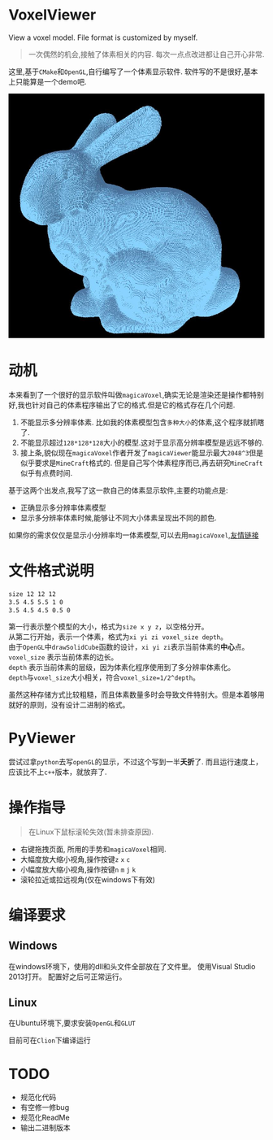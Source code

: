 # VoxelViewer
View a voxel model. File format is customized by myself.

> 一次偶然的机会,接触了体素相关的内容.
每次一点点改进都让自己开心非常.

这里,基于`CMake`和`OpenGL`,自行编写了一个体素显示软件.
软件写的不是很好,基本上只能算是一个demo吧.

<img src="img/bunny_512_0.jpeg" width="600" />

# 动机

本来看到了一个很好的显示软件叫做`magicaVoxel`,确实无论是渲染还是操作都特别好,我也针对自己的体素程序输出了它的格式.但是它的格式存在几个问题.

1. 不能显示多分辨率体素. 比如我的体素模型包含`多种大小`的体素,这个程序就抓瞎了.
2. 不能显示超过`128*128*128`大小的模型.这对于显示高分辨率模型是远远不够的.
3. 接上条,貌似现在`magicaVoxel`作者开发了`magicaViewer`能显示最大`2048^3`但是似乎要求是`MineCraft`格式的. 但是自己写个体素程序而已,再去研究`MineCraft`似乎有点费时间.

基于这两个出发点,我写了这一款自己的体素显示软件,主要的功能点是:

- 正确显示多分辨率体素模型
- 显示多分辨率体素时候,能够让不同大小体素呈现出不同的颜色.

如果你的需求仅仅是显示小分辨率均一体素模型,可以去用`magicaVoxel`,[友情链接](https://ephtracy.github.io)

# 文件格式说明

```
size 12 12 12 
3.5 4.5 5.5 1 0 
3.5 4.5 4.5 0.5 0
```

第一行表示整个模型的大小，格式为`size x y z`，以空格分开。<br>
从第二行开始，表示一个体素，格式为`xi yi zi voxel_size depth`。<br>
由于`OpenGL`中`drawSolidCube`函数的设计，`xi yi zi`表示当前体素的**中心**点。<br>
`voxel_size` 表示当前体素的边长。<br>
`depth` 表示当前体素的层级，因为体素化程序使用到了多分辨率体素化。<br>
`depth`与`voxel_size`大小相关，符合`voxel_size=1/2^depth`。

虽然这种存储方式比较粗糙，而且体素数量多时会导致文件特别大。但是本着够用就好的原则，没有设计二进制的格式。

# PyViewer
尝试过拿`python`去写`openGL`的显示，不过这个写到一半**夭折**了.
而且运行速度上，应该比不上`c++`版本，就放弃了.

# 操作指导

> 在Linux下鼠标滚轮失效(暂未排查原因).

- 右键拖拽页面, 所用的手势和`magicaVoxel`相同.
- 大幅度放大缩小视角,操作按键`z` `x` `c`
- 小幅度放大缩小视角,操作按键`n` `m` `j` `k`
- 滚轮拉近或拉远视角(仅在windows下有效)

# 编译要求

## Windows
在windows环境下，使用的dll和头文件全部放在了文件里。
使用Visual Studio 2013打开。
配置好之后可正常运行。


## Linux
在Ubuntu环境下,要求安装`OpenGL`和`GLUT`

目前可在`Clion`下编译运行

# TODO
- 规范化代码
- 有空修一修bug
- 规范化ReadMe
- 输出二进制版本

